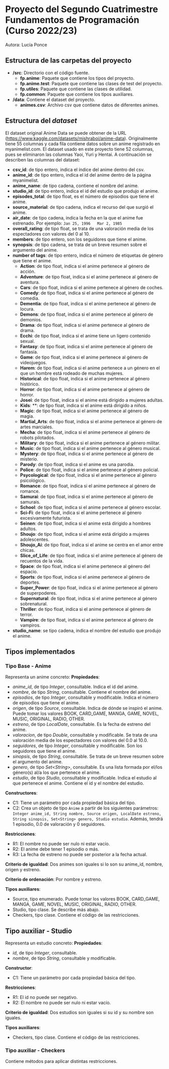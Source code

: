 # Proyecto del Segundo Cuatrimestre Fundamentos de Programación (Curso 2022/23)
Autora: Lucía Ponce

## Estructura de las carpetas del proyecto

* **/src**: Directorio con el código fuente.
  * **fp.anime**: Paquete que contiene los tipos del proyecto.
  * **fp.anime.test**: Paquete que contiene las clases de test del proyecto.
  * **fp.utiles**: Paquete que contiene las clases de utilidad. 
  * **fp.common**: Paquete que contiene los tipos auxiliares.
* **/data**: Contiene el dataset del proyecto.
    * **animes.csv**: Archivo csv que contiene datos de diferentes animes.
    
## Estructura del *dataset*

El dataset original Anime Data se puede obtener de la URL (https://www.kaggle.com/datasets/mishraboi/anime-data). Originalmente tiene 55 columnas y cada fila contiene datos sobre un anime registrado en myanimelist.com. El dataset usado en este proyecto tiene 52 columnas, pues se eliminaron las columnas Yaoi, Yuri y Hentai.
A continuación se describen las columnas del dataset:

* **csv_id**: de tipo entero, indica el índice del anime dentro del csv.
* **anime_id**: de tipo entero, indica el id del anime dentro de la página myanimelist.
* **anime_name**: de tipo cadena, contiene el nombre del anime.
* **studio_id**: de tipo entero, indica el id del estudio que produjo el anime.
* **episodes_total**: de tipo float, es el número de episodios que tiene el anime.
* **source_material**: de tipo cadena, indica el recurso del que surgió el anime.
* **air_date**: de tipo cadena, indica la fecha en la que el anime fue estrenado. Por ejemplo: ```Jan 25, 1996   Mar 2, 1985```
* **overall_rating**: de tipo float, se trata de una valoración media de los espectadores con valores del 0 al 10.
* **members**: de tipo entero, son los seguidores que tiene el anime.
* **synopsis**: de tipo cadena, se trata de un breve resumen sobre el argumento del anime.
* **number of tags**: de tipo entero, indica el número de etiquetas de género que tiene el anime.
    * **Action**: de tipo float, indica si el anime pertenece al género de acción.
    * **Adventure**: de tipo float, indica si el anime pertenece al género de aventura.
    * **Cars**: de tipo float, indica si el anime pertenece al género de coches.
    * **Comedy**: de tipo float, indica si el anime pertenece al género de comedia.
    * **Dementia**: de tipo float, indica si el anime pertenece al género de locura.
    * **Demons**: de tipo float, indica si el anime pertenece al género de demonios.
    * **Drama**: de tipo float, indica si el anime pertenece al género de drama.
    * **Ecchi**: de tipo float, indica si el anime tiene un ligero contenido sexual.
    * **Fantasy**: de tipo float, indica si el anime pertenece al género de fantasía.
    * **Game**: de tipo float, indica si el anime pertenece al género de videojuegos.
    * **Harem**: de tipo float, indica si el anime pertenece a un género en el que un hombre está rodeado de muchas mujeres.
    * **Historical**: de tipo float, indica si el anime pertenece al género histórico.
    * **Horror**: de tipo float, indica si el anime pertenece al género de horror.
    * **Josei**: de tipo float, indica si el anime está dirigido a mujeres adultas.
    * **Kids**: **: de tipo float, indica si el anime está dirigido a niños.
    * **Magic**: de tipo float, indica si el anime pertenece al género de magia.
    * **Martial_Arts**: de tipo float, indica si el anime pertenece al género de artes marciales.
    * **Mecha**: de tipo float, indica si el anime pertenece al género de robots pilotados.
    * **Military**: de tipo float, indica si el anime pertenece al género militar.
    * **Music**: de tipo float, indica si el anime pertenece al género musical.
    * **Mystery**: de tipo float, indica si el anime pertenece al género de misterio.
    * **Parody**: de tipo float, indica si el anime es una parodia.
    * **Police**: de tipo float, indica si el anime pertenece al género policial.
    * **Psycological**: de tipo float, indica si el anime pertenece al género psicológico.
    * **Romance**: de tipo float, indica si el anime pertenece al género de romance.
    * **Samurai**: de tipo float, indica si el anime pertenece al género de samurais.
    * **School**: de tipo float, indica si el anime pertenece al género escolar.
    * **Sci-Fi**: de tipo float, indica si el anime pertenece al género excesivamente futurista.
    * **Seinen**: de tipo float, indica si el anime está dirigido a hombres adultos.
    * **Shoujo**: de tipo float, indica si el anime está dirigido a mujeres adolescentes.
    * **Shoujo_Ai**: de tipo float, indica si el anime se centra en el amor entre chicas.
    * **Slice_of_Life**: de tipo float, indica si el anime pertenece al género de recuentos de la vida.
    * **Space**: de tipo float, indica si el anime pertenece al género del espacio.
    * **Sports**: de tipo float, indica si el anime pertenece al género de deportes.
    * **Super_Power**: de tipo float, indica si el anime pertenece al género de superpoderes.
    * **Supernatural**: de tipo float, indica si el anime pertenece al género sobrenatural.
    * **Thriller**: de tipo float, indica si el anime pertenece al género de terror.
    * **Vampire**: de tipo float, indica si el anime pertenece al género de vampiros.
* **studio_name**: se tipo cadena, indica el nombre del estudio que produjo el anime.

## Tipos implementados

### Tipo Base - Anime
Representa un anime concreto:
**Propiedades**:

* *anime_id*, de tipo *Integer*, consultable. Indica el id del anime.
* *nombre*, de tipo *String*, consultable. Contiene el nombre del anime.
* *episodios*, de tipo *Integer*, consultable y modificable. Indica el número de episodios que tiene el anime.
* *origen*, de tipo *Source*, consultable. Indica de dónde se inspiró el anime. Puede tomar los valores BOOK, CARD_GAME, MANGA, GAME, NOVEL, MUSIC, ORIGINAL, RADIO, OTHER.
* *estreno*, de tipo *LocalDate*, consultable. Es la fecha de estreno del anime.
* *valoracion*, de tipo *Double*, consultable y modificable. Se trata de una valoración media de los espectadores con valores del 0.0 al 10.0.
* *seguidores*, de tipo *Integer*, consultable y modificable. Son los seguidores que tiene el anime.
* *sinopsis*, de tipo *String*, consultable. Se trata de un breve resumen sobre el argumento del anime.
* *genero*, de tipo *Set*<*String*>, consultable. Es una lista formada por el/los género(s) al/a los que pertenece el anime.
* *estudio*, de tipo *Studio*, consultable y modificable. Indica el estudio al que pertenece el anime. Contiene el id y el nombre del estudio.

**Constructores**:

* C1: Tiene un parámetro por cada propiedad básica del tipo.
* C2: Crea un objeto de tipo ```Anime``` a partir de los siguientes parámetros: ```Integer anime_id, String nombre, Source origen, LocalDate estreno, String sinopsis, Set<String> genero, Studio estudio```. Además, tendrá 1 episodio, 0.0 de valoración y 0 seguidores.

**Restricciones**:

* R1: El nombre no puede ser nulo ni estar vacío.
* R2: El anime debe tener 1 episodio o más.
* R3: La fecha de estreno no puede ser posterior a la fecha actual.

**Criterio de igualdad**: Dos animes son iguales si lo son su anime_id, nombre, origen y estreno.

**Criterio de ordenación**: Por nombre y estreno.

**Tipos auxiliares**:

* Source, tipo enumerado. Puede tomar los valores BOOK, CARD_GAME, MANGA, GAME, NOVEL, MUSIC, ORIGINAL, RADIO, OTHER.
* Studio, tipo clase. Se describe más abajo.
* Checkers, tipo clase. Contiene el código de las restricciones.

## Tipo auxiliar - Studio
Representa un estudio concreto:
**Propiedades**:

* *id*, de tipo *Integer*, consultable.
* *nombre*, de tipo *String*, consultable y modificable.

**Constructor**:
* C1: Tiene un parámetro por cada propiedad básica del tipo.

**Restricciones**:

* R1: El id no puede ser negativo.
* R2: El nombre no puede ser nulo ni estar vacío.

**Criterio de igualdad**: Dos estudios son iguales si su id y su nombre son iguales.

**Tipos auxiliares**:

* Checkers, tipo clase. Contiene el código de las restricciones.

### Tipo auxiliar - Checkers
Contiene métodos para aplicar distintas restricciones.
